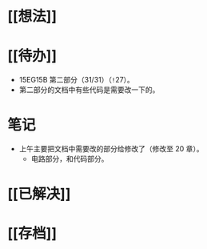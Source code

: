 # [[想法]]

# [[待办]]
- 15EG15B 第二部分（31/31）（`!`27）。
- 第二部分的文档中有些代码是需要改一下的。
# 笔记
- 上午主要把文档中需要改的部分给修改了（修改至 20 章）。
	- 电路部分，和代码部分。

# [[已解决]]

# [[存档]]